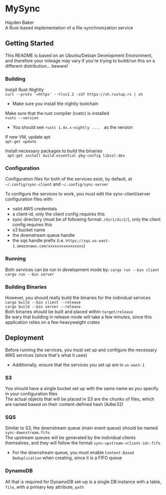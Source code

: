 # MySync  
Hayden Baker  
A Rust-based implementation of a file-synchronization service

## Getting Started
This README is based on an Ubuntu/Debian Development Environment, and therefore your mileage may vary if you're trying to build/run this on a different distribution... beware!

### Building
Install Rust-Nightly  
` curl --proto '=https' --tlsv1.2 -sSf https://sh.rustup.rs | sh `  
- Make sure you install the nightly toolchain

Make sure that the rust compiler (rustc) is installed  
` rustc --version `  
- You should see `rustc 1.4x.x-nightly .... ` as the version


If new VM, update apt  
` apt-get update `


Install necessary packages to build the binaries  
` apt-get install build-essential pkg-config libssl-dev`  


### Configuration
Configuration files for both of the services exist, by default, at `~/.config/sync-client` and `~/.config/sync-server`

To configure the services to work, you must edit the sync-client/server configuration files with:
- valid AWS credentials
- a client-id, only the client config requires this
- sync directory (must be of following format: `/dir1/dir2/`), only the client config requires this
- s3 bucket name
- the downstream queue handle
- the sqs handle prefix (i.e. `https://sqs.us-east-1.amazonaws.com/xxxxxxxxxxxxxxxx`)


### Running
Both services can be run in development mode by:
`cargo run --bin client`
`cargo run --bin server`

### Building Binaries
However, you should really build the binaries for the individual services  
`cargo build --bin client --release`  
`cargo build --bin server --release`  
Both binaries should be built and placed within `target/release`  
Be wary that building in release mode will take a few minutes, since this application relies on a few heavyweight crates

## Deployment
Before running the services, you must set up and configure the necessary AWS services (since that's what it uses)  
- Additionally, ensure that the services you set up are in `us-east-1` 

### S3
You should have a single bucket set up with the same name as you specify in your configuration files  
The actual objects that will be placed in S3 are the chunks of files, which are named based on their content-defined hash (Adler32)  

### SQS
Similar to S3, the downstream queue (main event queue) should be named `sync-downstream.fifo`  
The upstream queues will be generated by the individual clients themselves, and they will follow the format `sync-upstream-<client-id>.fifo`  
- For the downstream queue, you must enable `Content-Based Deduplication` when creating, since it is a FIFO queue  

### DynamoDB
All that is required for DynamoDB set-up is a single DB instance with a table, `file`, with a primary key attribute, `path`